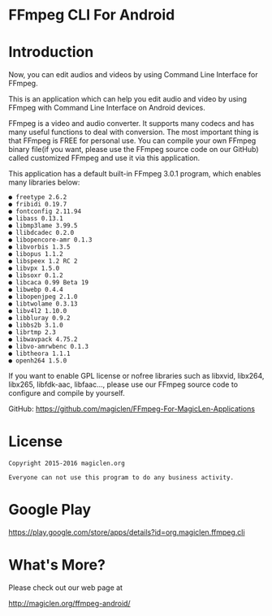 FFmpeg CLI For Android
=================================

# Introduction

Now, you can edit audios and videos by using Command Line Interface for FFmpeg.

This is an application which can help you edit audio and video by using FFmpeg with Command Line Interface on Android devices.

FFmpeg is a video and audio converter. It supports many codecs and has many useful functions to deal with conversion. The most important thing is that FFmpeg is FREE for personal use. You can compile your own FFmpeg binary file(if you want, please use the FFmpeg source code on our GitHub) called customized FFmpeg and use it via this application.

This application has a default built-in FFmpeg 3.0.1 program, which enables many libraries below:

    ● freetype 2.6.2
    ● fribidi 0.19.7
    ● fontconfig 2.11.94
    ● libass 0.13.1
    ● libmp3lame 3.99.5
    ● llibdcadec 0.2.0
    ● libopencore-amr 0.1.3
    ● libvorbis 1.3.5
    ● libopus 1.1.2
    ● libspeex 1.2 RC 2
    ● libvpx 1.5.0
    ● libsoxr 0.1.2
    ● libcaca 0.99 Beta 19
    ● libwebp 0.4.4
    ● libopenjpeg 2.1.0
    ● libtwolame 0.3.13
    ● libv4l2 1.10.0
    ● libbluray 0.9.2
    ● libbs2b 3.1.0
    ● librtmp 2.3
    ● libwavpack 4.75.2
    ● libvo-amrwbenc 0.1.3
    ● libtheora 1.1.1
    ● openh264 1.5.0

If you want to enable GPL license or nofree libraries such as libxvid, libx264, libx265, libfdk-aac, libfaac..., please use our FFmpeg source code to configure and compile by yourself.

GitHub: https://github.com/magiclen/FFmpeg-For-MagicLen-Applications

# License

    Copyright 2015-2016 magiclen.org

    Everyone can not use this program to do any business activity.

# Google Play

https://play.google.com/store/apps/details?id=org.magiclen.ffmpeg.cli

# What's More?

Please check out our web page at

http://magiclen.org/ffmpeg-android/
